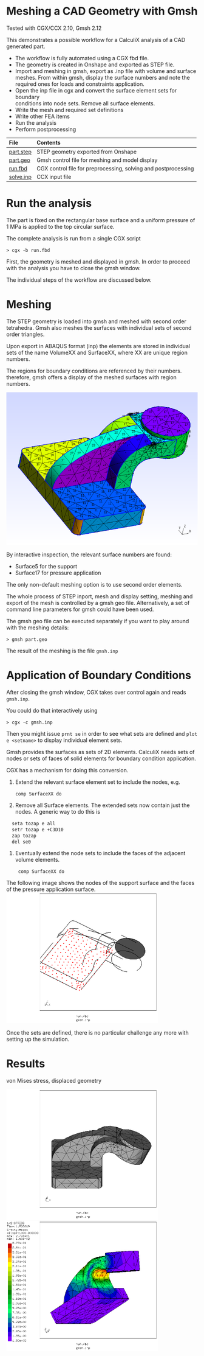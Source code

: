 # Meshing a CAD Geometry with Gmsh
Tested with CGX/CCX 2.10, Gmsh 2.12

This demonstrates a possible workflow for a CalculiX analysis of a CAD
generated part.

* The workflow is fully automated using a CGX fbd file.
* The geometry is created in Onshape and exported as STEP file.
* Import and meshing in gmsh, export as .inp file with volume and surface meshes.
  From within gmsh, display the surface numbers and note the required ones for
  loads and constraints application.
* Open the inp file in cgx and convert the surface element sets for boundary  
  conditions into node sets. Remove all surface elements.
* Write the mesh and required set definitions
* Write other FEA items
* Run the analysis
* Perform postprocessing

| File     | Contents       |
| :------- | :------------- |
| [part.step](part.step) | STEP geometry exported from Onshape |
| [part.geo](part.geo) | Gmsh control file for meshing and model display |
| [run.fbd](run.fbd) | CGX control file for preprocessing, solving and postprocessing |
| [solve.inp](solve.inp) | CCX input file |

# Run the analysis

The part is fixed on the rectangular base surface and a uniform pressure of 1 MPa
is applied to the top circular surface.

The complete analysis is run from a single CGX script
```
> cgx -b run.fbd
```
First, the geometry is meshed and displayed in gmsh. In order to proceed with
the analysis you have to close the gmsh window.

The individual steps of the workflow are discussed below.

# Meshing
The STEP geometry is loaded into gmsh and meshed with second order tetrahedra. Gmsh
also meshes the surfaces with individual sets of second order triangles.

Upon export in ABAQUS format (inp) the elements are stored in individual sets
of the name VolumeXX and SurfaceXX, where
XX are unique region numbers.

The regions for boundary conditions are referenced by their numbers. therefore,
gmsh offers a display of the meshed surfaces with region numbers.

![Model in Gmsh](gmsh.png)

By interactive inspection, the relevant surface numbers are found:
 + Surface5 for the support
 + Surface17 for pressure application

The only non-default meshing option is to use second order elements.

The whole process of STEP inport, mesh and display setting, meshing and export of the mesh
is controlled by a gmsh geo file. Alternatively, a set of command line
parameters for gmsh could have been used.

The gmsh geo file can be executed separately if you want to play around with the meshing details:
```
> gmsh part.geo
```
The result of the meshing is the file `gmsh.inp`
# Application of Boundary Conditions
After closing the gmsh window, CGX takes over control again and reads `gmsh.inp`.

You could do that interactively using
```
> cgx -c gmsh.inp
```
Then you might issue `prnt se` in order to see what sets are defined and `plot e <setname>` to
display individual element sets.

Gmsh provides the surfaces as sets of 2D elements. CalculiX needs sets of nodes
or sets of faces of solid elements for
boundary condition application.

CGX has a mechanism for doing this conversion.

1. Extend the relevant surface element set to include the nodes, e.g.
     ```
     comp SurfaceXX do
     ```

1. Remove all Surface elements. The extended sets now contain just the nodes. A generic way to do this is
  ```
    seta tozap e all
    setr tozap e +C3D10
    zap tozap
    del se0
  ```
  
1. Eventually extend the node sets to include the faces of the adjacent volume elements.
    ```
     comp SurfaceXX do
    ```

The following image shows the nodes of the support surface and the faces of the pressure
application surface.
<img src="Refs/sets.png" width="400" title="Sets for boundary application">

Once the sets are defined, there is no particular challenge any more with setting up the simulation.

# Results

von Mises stress, displaced geometry

<img src="Refs/disp.png" width="400" title="Displacement">
<img src="Refs/se.png" width="400" title="von Mises stress">
